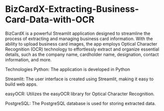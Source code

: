 # BizCardX-Extracting-Business-Card-Data-with-OCR
BizCardX is a powerful Streamlit application designed to streamline the process of extracting and managing business card information. With the ability to upload business card images, the app employs Optical Character Recognition (OCR) technology to effortlessly extract and organize essential details, such as the company name, cardholder name, designation, contact information, and more.

Technologies
Python: The application is developed in Python

Streamlit: The user interface is created using Streamlit, making it easy to build web apps.

easyOCR: Utilizes the easyOCR library for Optical Character Recognition.

PostgreSQL: The PostgreSQL database is used for storing extracted data.


